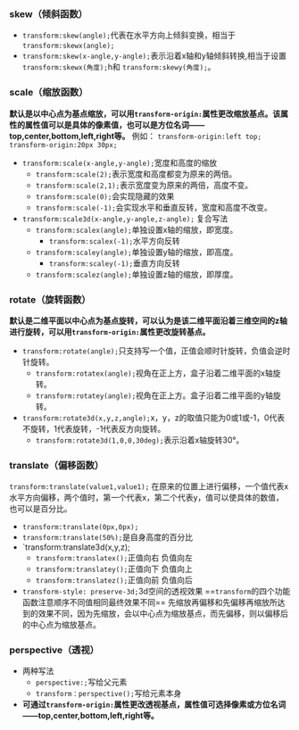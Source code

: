 ### skew（倾斜函数）
- `transform:skew(angle);`代表在水平方向上倾斜变换，相当于`transform:skewx(angle);`
- `transform:skew(x-angle,y-angle);`表示沿着x轴和y轴倾斜转换,相当于设置 `transform:skewx(角度);`h和 `transform:skewy(角度);`。

### scale（缩放函数）
**默认是以中心点为基点缩放，可以用`transform-origin:`属性更改缩放基点。该属性的属性值可以是具体的像素值，也可以是方位名词——top,center,bottom,left,right等。**
例如：
	`transform-origin:left top;`
	`transform-origin:20px 30px;`
- `transform:scale(x-angle,y-angle);`宽度和高度的缩放
	- `transform:scale(2);`表示宽度和高度都变为原来的两倍。
	- `transform:scale(2,1);`表示宽度变为原来的两倍，高度不变。
	- `transform:scale(0);`会实现隐藏的效果
	- `transform:scale(-1);`会实现水平和垂直反转，宽度和高度不改变。
- `transform:scale3d(x-angle,y-angle,z-angle);` 复合写法
	- `transform:scalex(angle);`单独设置x轴的缩放，即宽度。
		- `transform:scalex(-1);`水平方向反转
	-  `transform:scaley(angle);`单独设置y轴的缩放，即高度。
		- `transform:scaley(-1);`垂直方向反转
	- `transform:scalez(angle);`单独设置z轴的缩放，即厚度。
  
### rotate（旋转函数）
**默认是二维平面以中心点为基点旋转，可以认为是该二维平面沿着三维空间的z轴进行旋转，可以用`transform-origin:`属性更改旋转基点。**
- `transform:rotate(angle);`只支持写一个值，正值会顺时针旋转，负值会逆时针旋转。
	- `transform:rotatex(angle);`视角在正上方，盒子沿着二维平面的x轴旋转。
	- `transform:rotatey(angle);`视角在正上方。盒子沿着二维平面的y轴旋转。
- `transform:rotate3d(x,y,z,angle);`x，y，z的取值只能为0或1或-1，0代表不旋转，1代表旋转，-1代表反方向旋转。
	-  `transform:rotate3d(1,0,0,30deg);`表示沿着x轴旋转30°。

### translate（偏移函数）
`transform:translate(value1,value1);`
在原来的位置上进行偏移，一个值代表x水平方向偏移，两个值时，第一个代表x，第二个代表y，值可以使具体的数值，也可以是百分比。
- `transform:translate(0px,0px);`
- `transform:translate(50%);`是自身高度的百分比
- `transform:translate3d(x,y,z);
	- `transform:translatex();`正值向右 负值向左
	- `transform:translatey();`正值向下 负值向上
	- `transform:translatez();`正值向前 负值向后
- `transform-style: preserve-3d;`3d空间的透视效果
==`transform`的四个功能函数注意顺序不同值相同最终效果不同==
先缩放再偏移和先偏移再缩放所达到的效果不同，因为先缩放，会以中心点为缩放基点，而先偏移，则以偏移后的中心点为缩放基点。
### perspective（透视）
- 两种写法
	- `perspective:;`写给父元素
	- `transform：perspective();`写给元素本身
- **可通过`transform-origin:`属性更改透视基点，属性值可选择像素或方位名词——top,center,bottom,left,right等。**



